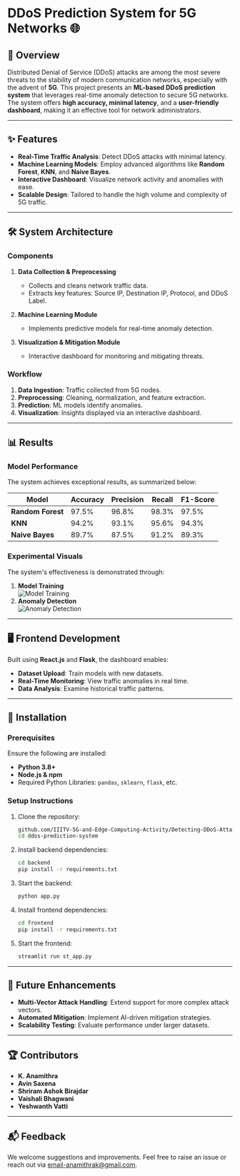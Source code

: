 
# DDoS Prediction System for 5G Networks 🌐

## 🚀 Overview  
Distributed Denial of Service (DDoS) attacks are among the most severe threats to the stability of modern communication networks, especially with the advent of **5G**. This project presents an **ML-based DDoS prediction system** that leverages real-time anomaly detection to secure 5G networks. The system offers **high accuracy, minimal latency**, and a **user-friendly dashboard**, making it an effective tool for network administrators.

---

## ✨ Features  
- **Real-Time Traffic Analysis**: Detect DDoS attacks with minimal latency.  
- **Machine Learning Models**: Employ advanced algorithms like **Random Forest**, **KNN**, and **Naive Bayes**.  
- **Interactive Dashboard**: Visualize network activity and anomalies with ease.  
- **Scalable Design**: Tailored to handle the high volume and complexity of 5G traffic.

---

## 🛠 System Architecture  
### Components  
1. **Data Collection & Preprocessing**  
   - Collects and cleans network traffic data.  
   - Extracts key features: Source IP, Destination IP, Protocol, and DDoS Label.

2. **Machine Learning Module**  
   - Implements predictive models for real-time anomaly detection.

3. **Visualization & Mitigation Module**  
   - Interactive dashboard for monitoring and mitigating threats.

### Workflow  
1. **Data Ingestion**: Traffic collected from 5G nodes.  
2. **Preprocessing**: Cleaning, normalization, and feature extraction.  
3. **Prediction**: ML models identify anomalies.  
4. **Visualization**: Insights displayed via an interactive dashboard.

---

## 📊 Results  
### Model Performance  
The system achieves exceptional results, as summarized below:

| Model          | Accuracy | Precision | Recall | F1-Score |
|----------------|----------|-----------|--------|----------|
| **Random Forest** | 97.5%    | 96.8%     | 98.3%  | 97.5%    |
| **KNN**          | 94.2%    | 93.1%     | 95.6%  | 94.3%    |
| **Naive Bayes**   | 89.7%    | 87.5%     | 91.2%  | 89.3%    |

### Experimental Visuals  
The system's effectiveness is demonstrated through:  
1. **Model Training**  
   ![Model Training](path-to-training-image.png)  
2. **Anomaly Detection**  
   ![Anomaly Detection](path-to-prediction-image.png)

---

## 🖥 Frontend Development  
Built using **React.js** and **Flask**, the dashboard enables:  
- **Dataset Upload**: Train models with new datasets.  
- **Real-Time Monitoring**: View traffic anomalies in real time.  
- **Data Analysis**: Examine historical traffic patterns.  

---

## 🔧 Installation  
### Prerequisites  
Ensure the following are installed:  
- **Python 3.8+**  
- **Node.js & npm**  
- Required Python Libraries: `pandas`, `sklearn`, `flask`, etc.  

### Setup Instructions  
1. Clone the repository:  
   ```bash
   github.com/IIITV-5G-and-Edge-Computing-Activity/Detecting-DDoS-Attacks.git
   cd ddos-prediction-system
   ```  
2. Install backend dependencies:  
   ```bash
   cd backend
   pip install -r requirements.txt
   ```  
3. Start the backend:  
   ```bash
   python app.py
   ```  
4. Install frontend dependencies:  
   ```bash
   cd frontend
   pip install -r requirements.txt
   ```  
5. Start the frontend:  
   ```bash
   streamlit run st_app.py
   ```

---

## 🔮 Future Enhancements  
- **Multi-Vector Attack Handling**: Extend support for more complex attack vectors.  
- **Automated Mitigation**: Implement AI-driven mitigation strategies.  
- **Scalability Testing**: Evaluate performance under larger datasets.

---

## 🏆 Contributors  
- **K. Anamithra**  
- **Avin Saxena**  
- **Shriram Ashok Birajdar**  
- **Vaishali Bhagwani**  
- **Yeshwanth Vatti**




---

## 📬 Feedback  
We welcome suggestions and improvements. Feel free to raise an issue or reach out via email-anamithrak@gmail.com.  
